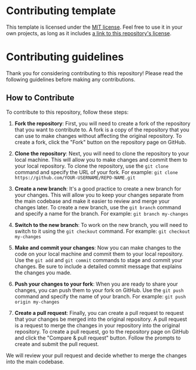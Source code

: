 # Contributing template

This template is licensed under the [MIT license](https://choosealicense.com/licenses/mit/). Feel free to use it in your own projects, as long as it includes [a link to this repository's license](https://github.com/UndefinedToast/README-Templates/blob/main/LICENSE).

<!--Start template-->

# Contributing guidelines

Thank you for considering contributing to this repository! Please read the following guidelines before making any contributions.

## How to Contribute

To contribute to this repository, follow these steps:

1. **Fork the repository**: First, you will need to create a fork of the repository that you want to contribute to. A fork is a copy of the repository that you can use to make changes without affecting the original repository. To create a fork, click the "Fork" button on the repository page on GitHub.

2. **Clone the repository**: Next, you will need to clone the repository to your local machine. This will allow you to make changes and commit them to your local repository. To clone the repository, use the `git clone` command and specify the URL of your fork. For example: `git clone https://github.com/YOUR-USERNAME/REPO-NAME.git`

3. **Create a new branch**: It's a good practice to create a new branch for your changes. This will allow you to keep your changes separate from the main codebase and make it easier to review and merge your changes later. To create a new branch, use the `git branch` command and specify a name for the branch. For example: `git branch my-changes`

4. **Switch to the new branch**: To work on the new branch, you will need to switch to it using the `git checkout` command. For example: `git checkout my-changes`

5. **Make and commit your changes**: Now you can make changes to the code on your local machine and commit them to your local repository. Use the `git add` and `git commit` commands to stage and commit your changes. Be sure to include a detailed commit message that explains the changes you made.

6. **Push your changes to your fork**: When you are ready to share your changes, you can push them to your fork on GitHub. Use the `git push` command and specify the name of your branch. For example: `git push origin my-changes`

7. **Create a pull request**: Finally, you can create a pull request to request that your changes be merged into the original repository. A pull request is a request to merge the changes in your repository into the original repository. To create a pull request, go to the repository page on GitHub and click the "Compare & pull request" button. Follow the prompts to create and submit the pull request.

We will review your pull request and decide whether to merge the changes into the main codebase.

<!--End template>
